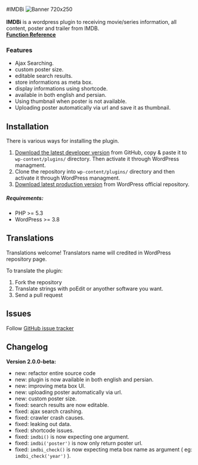 #IMDBi
![Banner 720x250](http://up.vbiran.ir/uploads/28106145555976142631_banner-720x250.jpg)
<br/><br/>
**IMDBi** is a wordpress plugin to receiving movie/series information, all content, poster and trailer from IMDB.
<br/>
**[Function Reference](https://github.com/iazami/imdbi/wiki/Function-Reference)**

### Features
* Ajax Searching.
* custom poster size.
* editable search results.
* store informations as meta box.
* display informations using shortcode.
* available in both english and persian.
* Using thumbnail when poster is not available.
* Uploading poster automatically via url and save it as thumbnail.

## Installation
There is various ways for installing the plugin.

1. [Download the latest developer version](https://github.com/iazami/imdbi/archive/master.zip) from GitHub, copy & paste it to `wp-content/plugins/` directory. Then activate it through WordPress managment.
2. Clone the repository into `wp-content/plugins/` directory and then activate it through WordPress managment.
3. [Download latest production version](https://wordpress.org/plugins/imdbi) from WordPress official repository.

##### Requirements:
* PHP >= 5.3
* WordPress >= 3.8

## Translations
Translations welcome! Translators name will credited in WordPress repository page.

To translate the plugin:

1. Fork the repository
2. Translate strings with poEdit or anyother software you want.
3. Send a pull request


## Issues
Follow [GitHub issue tracker](https://github.com/iazami/imdbi/issues)

## Changelog
**Version 2.0.0-beta:**
* new: refactor entire source code
* new: plugin is now available in both english and persian.
* new: improving meta box UI.
* new: uploading poster automatically via url.
* new: custom poster size.
* fixed: search results are now editable.
* fixed: ajax search crashing.
* fixed: crawler crash causes.
* fixed: leaking out data.
* fixed: shortcode issues.
* fixed: `imdbi()` is now expecting one argument.
* fixed: `imdbi('poster')` is now only return poster url.
* fixed: `imdbi_check()` is now expecting meta box name as argument ( eg: `imdbi_check('year')` ).
